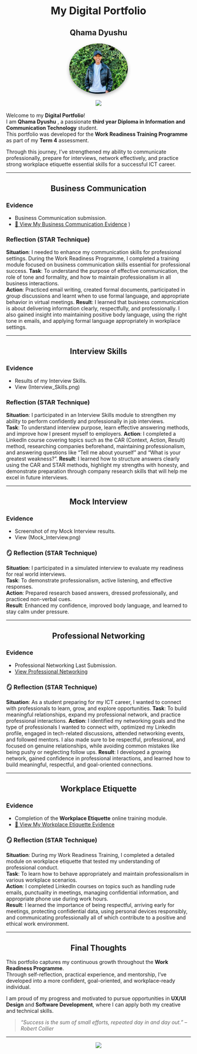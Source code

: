 <h1 align="center"> My Digital Portfolio </h1>   

<h2 align="center"> Qhama Dyushu  </h2>  

<p align="center">
  <img src="WhatsApp_Image.jpg" alt="WhatsApp_Image.jpg" width="160" style="border-radius: 50%; box-shadow: 0 4px 10px rgba(0,0,0,0.3);">
</p>
<p align="center">
  <a href="https://www.linkedin.com/in/qhama-dyushu-63b187234/">
    <img src="https://img.shields.io/badge/-Connect%20with%20me%20on%20LinkedIn-0072b1?style=for-the-badge&logo=linkedin&logoColor=white" />
  </a>
</p>


Welcome to my **Digital Portfolio**!  
I am **Qhama Dyushu** , a passionate **third year Diploma in Information and Communication Technology** student.  
This portfolio was developed for the **Work Readiness Training Programme** as part of my **Term 4** assessment.  

Through this journey, I’ve strengthened my ability to communicate professionally, prepare for interviews, network effectively, and practice strong workplace etiquette essential skills for a successful ICT career.  

---

<h2 align="center"> Business Communication  </h2>  

### Evidence  
- Business Communication submission.  
- [📎 View My Business Communication Evidence](Business_Communication.png)
) 

### Reflection (STAR Technique)  
**Situation**: I needed to enhance my communication skills for professional settings. During the Work Readiness Programme, I completed a training module focused on business communication skills essential for professional success. 
**Task**: To understand the purpose of effective communication, the role of tone and formality, and how to maintain professionalism in all business interactions.  
**Action**: Practiced email writing, created formal documents, participated in group discussions and learnt when to use formal language, and appropriate behavior in virtual meetings.
**Result**: I learned that business communication is about delivering information clearly, respectfully, and professionally. I also gained insight into maintaining positive body language, using the right tone in emails, and applying formal language appropriately in workplace settings.

---

<h2 align="center"> Interview Skills  </h2>  

### Evidence  
- Results of my Interview Skills.  
- View (Interview_Skills.png)  

### Reflection (STAR Technique)  
**Situation**: I participated in an Interview Skills module to strengthen my ability to perform confidently and professionally in job interviews.  
**Task**: To understand interview purpose, learn effective answering methods, and improve how I present myself to employers.
**Action**: I completed a LinkedIn course covering topics such as the CAR (Context, Action, Result) method, researching companies beforehand, maintaining professionalism, and answering questions like “Tell me about yourself” and “What is your greatest weakness?”.
**Result**: I learned how to structure answers clearly using the CAR and STAR methods, highlight my strengths with honesty, and demonstrate preparation through company research skills that will help me excel in future interviews.

---

<h2 align="center"> Mock Interview</h2>    

### Evidence  
- Screenshot of my Mock Interview results.  
- View (Mock_Interview.png)  

### 🪞 Reflection (STAR Technique)  
**Situation**: I participated in a simulated interview to evaluate my readiness for real world interviews.  
**Task**: To demonstrate professionalism, active listening, and effective responses.  
**Action**: Prepared research based answers, dressed professionally, and practiced non-verbal cues.  
**Result**: Enhanced my confidence, improved body language, and learned to stay calm under pressure.

---

<h2 align="center"> Professional Networking  </h2>  

### Evidence  
- Professional Networking Last Submission.  
- [ View Professional Networking](Professional_Networking.png)  

### 🪞 Reflection (STAR Technique)  
**Situation**: As a student preparing for my ICT career, I wanted to connect with professionals to learn, grow, and explore opportunities. 
**Task**: To build meaningful relationships, expand my professional network, and practice professional interactions.
**Action**: I identified my networking goals and the type of professionals I wanted to connect with, optimized my LinkedIn profile, engaged in tech-related discussions, attended networking events, and followed mentors. I also made sure to be respectful, professional, and focused on genuine relationships, while avoiding common mistakes like being pushy or neglecting follow ups.
**Result**: I developed a growing network, gained confidence in professional interactions, and learned how to build meaningful, respectful, and goal-oriented connections.

---

<h2 align="center"> Workplace Etiquette  </h2>  

### Evidence  
- Completion of the **Workplace Etiquette** online training module.  
- [📎 View My Workplace Etiquette Evidence](Workplace_Etiquette.PNG)  

### 🪞 Reflection (STAR Technique)  
**Situation**: During my Work Readiness Training, I completed a detailed module on workplace etiquette that tested my understanding of professional conduct.  
**Task**: To learn how to behave appropriately and maintain professionalism in various workplace scenarios.  
**Action**: I completed LinkedIn courses on topics such as handling rude emails, punctuality in meetings, managing confidential information, and appropriate phone use during work hours.  
**Result**: I learned the importance of being respectful, arriving early for meetings, protecting confidential data, using personal devices responsibly, and communicating professionally all of which contribute to a positive and ethical work environment.


---


<h2 align="center"> Final Thoughts  </h2>  

This portfolio captures my continuous growth throughout the **Work Readiness Programme**.  
Through self-reflection, practical experience, and mentorship, I’ve developed into a more confident, goal-oriented, and workplace-ready individual.  

I am proud of my progress and motivated to pursue opportunities in **UX/UI Design** and **Software Development**, where I can apply both my creative and technical skills.  

> _“Success is the sum of small efforts, repeated day in and day out.” – Robert Collier_  

---

<p align="center">
  <img src="https://img.shields.io/badge/Created%20by-Qhama%20Dyushu-blue?style=for-the-badge">
</p>
